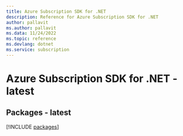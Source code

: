 ```yaml
---
title: Azure Subscription SDK for .NET
description: Reference for Azure Subscription SDK for .NET
author: pallavit
ms.author: pallavit
ms.data: 11/24/2022
ms.topic: reference
ms.devlang: dotnet
ms.service: subscription
---
```

# Azure Subscription SDK for .NET - latest
## Packages - latest
[!INCLUDE [packages](subscription-index.md)]